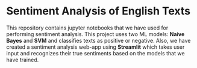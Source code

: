 # Sentiment Analysis of English Texts

This repository contains jupyter notebooks that we have used for performing sentiment analysis. This project uses two ML models: **Naive Bayes** and **SVM** and classifies texts as positive or negative.
Also, we have created a sentiment analysis web-app using **Streamlit** which takes user input and recognizes their true sentiments based on the models that we have trained.
